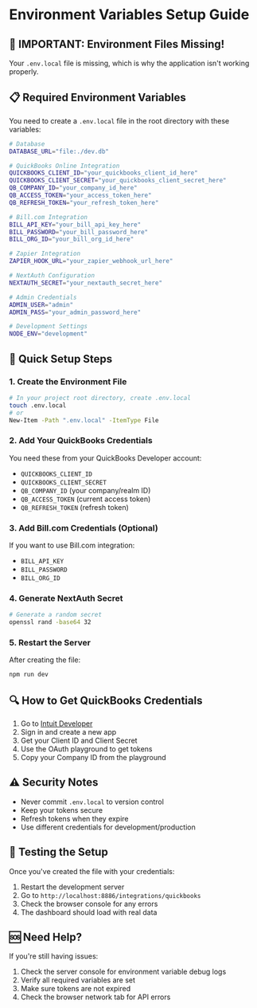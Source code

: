# Environment Variables Setup Guide

## 🚨 **IMPORTANT: Environment Files Missing!**

Your `.env.local` file is missing, which is why the application isn't working properly.

## 📋 **Required Environment Variables**

You need to create a `.env.local` file in the root directory with these variables:

```bash
# Database
DATABASE_URL="file:./dev.db"

# QuickBooks Online Integration
QUICKBOOKS_CLIENT_ID="your_quickbooks_client_id_here"
QUICKBOOKS_CLIENT_SECRET="your_quickbooks_client_secret_here"
QB_COMPANY_ID="your_company_id_here"
QB_ACCESS_TOKEN="your_access_token_here"
QB_REFRESH_TOKEN="your_refresh_token_here"

# Bill.com Integration
BILL_API_KEY="your_bill_api_key_here"
BILL_PASSWORD="your_bill_password_here"
BILL_ORG_ID="your_bill_org_id_here"

# Zapier Integration
ZAPIER_HOOK_URL="your_zapier_webhook_url_here"

# NextAuth Configuration
NEXTAUTH_SECRET="your_nextauth_secret_here"

# Admin Credentials
ADMIN_USER="admin"
ADMIN_PASS="your_admin_password_here"

# Development Settings
NODE_ENV="development"
```

## 🔧 **Quick Setup Steps**

### 1. Create the Environment File
```bash
# In your project root directory, create .env.local
touch .env.local
# or
New-Item -Path ".env.local" -ItemType File
```

### 2. Add Your QuickBooks Credentials
You need these from your QuickBooks Developer account:
- `QUICKBOOKS_CLIENT_ID`
- `QUICKBOOKS_CLIENT_SECRET`
- `QB_COMPANY_ID` (your company/realm ID)
- `QB_ACCESS_TOKEN` (current access token)
- `QB_REFRESH_TOKEN` (refresh token)

### 3. Add Bill.com Credentials (Optional)
If you want to use Bill.com integration:
- `BILL_API_KEY`
- `BILL_PASSWORD`
- `BILL_ORG_ID`

### 4. Generate NextAuth Secret
```bash
# Generate a random secret
openssl rand -base64 32
```

### 5. Restart the Server
After creating the file:
```bash
npm run dev
```

## 🔍 **How to Get QuickBooks Credentials**

1. Go to [Intuit Developer](https://developer.intuit.com/)
2. Sign in and create a new app
3. Get your Client ID and Client Secret
4. Use the OAuth playground to get tokens
5. Copy your Company ID from the playground

## ⚠️ **Security Notes**

- Never commit `.env.local` to version control
- Keep your tokens secure
- Refresh tokens when they expire
- Use different credentials for development/production

## 🚀 **Testing the Setup**

Once you've created the file with your credentials:

1. Restart the development server
2. Go to `http://localhost:8886/integrations/quickbooks`
3. Check the browser console for any errors
4. The dashboard should load with real data

## 🆘 **Need Help?**

If you're still having issues:
1. Check the server console for environment variable debug logs
2. Verify all required variables are set
3. Make sure tokens are not expired
4. Check the browser network tab for API errors
